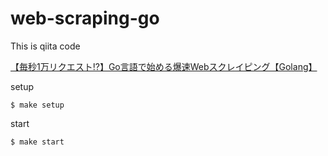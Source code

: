 # web-scraping-go

This is qiita code

[【毎秒1万リクエスト!?】Go言語で始める爆速Webスクレイピング【Golang】](https://qiita.com/Azunyan1111/items/a1b6c58dc868814efb51)

setup
```
$ make setup
```

start
```
$ make start
```